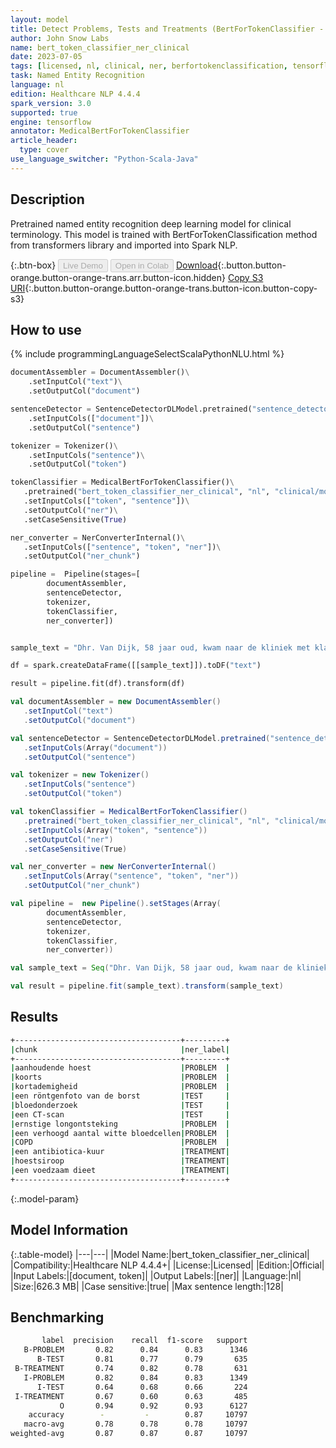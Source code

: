 ```yaml
---
layout: model
title: Detect Problems, Tests and Treatments (BertForTokenClassifier - Dutch)
author: John Snow Labs
name: bert_token_classifier_ner_clinical
date: 2023-07-05
tags: [licensed, nl, clinical, ner, berfortokenclassification, tensorflow]
task: Named Entity Recognition
language: nl
edition: Healthcare NLP 4.4.4
spark_version: 3.0
supported: true
engine: tensorflow
annotator: MedicalBertForTokenClassifier
article_header:
  type: cover
use_language_switcher: "Python-Scala-Java"
---
```


## Description

Pretrained named entity recognition deep learning model for clinical terminology. This model is trained with BertForTokenClassification method from transformers library and imported into Spark NLP.

{:.btn-box}
<button class="button button-orange" disabled>Live Demo</button>
<button class="button button-orange" disabled>Open in Colab</button>
[Download](https://s3.amazonaws.com/auxdata.johnsnowlabs.com/clinical/models/bert_token_classifier_ner_clinical_nl_4.4.4_3.0_1688590745618.zip){:.button.button-orange.button-orange-trans.arr.button-icon.hidden}
[Copy S3 URI](s3://auxdata.johnsnowlabs.com/clinical/models/bert_token_classifier_ner_clinical_nl_4.4.4_3.0_1688590745618.zip){:.button.button-orange.button-orange-trans.button-icon.button-copy-s3}

## How to use



<div class="tabs-box" markdown="1">
{% include programmingLanguageSelectScalaPythonNLU.html %}
	
```python
documentAssembler = DocumentAssembler()\
    .setInputCol("text")\
    .setOutputCol("document")

sentenceDetector = SentenceDetectorDLModel.pretrained("sentence_detector_dl", "xx")\
    .setInputCols(["document"])\
    .setOutputCol("sentence")

tokenizer = Tokenizer()\
    .setInputCols("sentence")\
    .setOutputCol("token")

tokenClassifier = MedicalBertForTokenClassifier()\
   .pretrained("bert_token_classifier_ner_clinical", "nl", "clinical/models")\
   .setInputCols(["token", "sentence"])\
   .setOutputCol("ner")\
   .setCaseSensitive(True)

ner_converter = NerConverterInternal()\
   .setInputCols(["sentence", "token", "ner"])\
   .setOutputCol("ner_chunk")

pipeline =  Pipeline(stages=[
		documentAssembler,
		sentenceDetector,
		tokenizer,
		tokenClassifier,
		ner_converter])


sample_text = "Dhr. Van Dijk, 58 jaar oud, kwam naar de kliniek met klachten van aanhoudende hoest, koorts en kortademigheid. We hebben besloten om een röntgenfoto van de borst, bloedonderzoek en een CT-scan te laten uitvoeren. De resultaten wezen op een ernstige longontsteking, een verhoogd aantal witte bloedcellen en mogelijk COPD. Hem is een antibiotica-kuur en een hoestsiroop voorgeschreven. Daarnaast adviseren we hem een voedzaam dieet te volgen."

df = spark.createDataFrame([[sample_text]]).toDF("text")

result = pipeline.fit(df).transform(df)
```
```scala
val documentAssembler = new DocumentAssembler()
   .setInputCol("text")
   .setOutputCol("document")

val sentenceDetector = SentenceDetectorDLModel.pretrained("sentence_detector_dl", "xx")
   .setInputCols(Array("document"))
   .setOutputCol("sentence")

val tokenizer = new Tokenizer()
   .setInputCols("sentence")
   .setOutputCol("token")

val tokenClassifier = MedicalBertForTokenClassifier()
   .pretrained("bert_token_classifier_ner_clinical", "nl", "clinical/models")
   .setInputCols(Array("token", "sentence"))
   .setOutputCol("ner")
   .setCaseSensitive(True)

val ner_converter = new NerConverterInternal()
   .setInputCols(Array("sentence", "token", "ner"))
   .setOutputCol("ner_chunk")

val pipeline =  new Pipeline().setStages(Array(
		documentAssembler,
		sentenceDetector,
		tokenizer,
		tokenClassifier,
		ner_converter))

val sample_text = Seq("Dhr. Van Dijk, 58 jaar oud, kwam naar de kliniek met klachten van aanhoudende hoest, koorts en kortademigheid. We hebben besloten om een röntgenfoto van de borst, bloedonderzoek en een CT-scan te laten uitvoeren. De resultaten wezen op een ernstige longontsteking, een verhoogd aantal witte bloedcellen en mogelijk COPD. Hem is een antibiotica-kuur en een hoestsiroop voorgeschreven. Daarnaast adviseren we hem een voedzaam dieet te volgen.").toDS.toDF("text")

val result = pipeline.fit(sample_text).transform(sample_text)
```
</div>

## Results

```bash
+-------------------------------------+---------+
|chunk                                |ner_label|
+-------------------------------------+---------+
|aanhoudende hoest                    |PROBLEM  |
|koorts                               |PROBLEM  |
|kortademigheid                       |PROBLEM  |
|een röntgenfoto van de borst         |TEST     |
|bloedonderzoek                       |TEST     |
|een CT-scan                          |TEST     |
|ernstige longontsteking              |PROBLEM  |
|een verhoogd aantal witte bloedcellen|PROBLEM  |
|COPD                                 |PROBLEM  |
|een antibiotica-kuur                 |TREATMENT|
|hoestsiroop                          |TREATMENT|
|een voedzaam dieet                   |TREATMENT|
+-------------------------------------+---------+
```

{:.model-param}
## Model Information

{:.table-model}
|---|---|
|Model Name:|bert_token_classifier_ner_clinical|
|Compatibility:|Healthcare NLP 4.4.4+|
|License:|Licensed|
|Edition:|Official|
|Input Labels:|[document, token]|
|Output Labels:|[ner]|
|Language:|nl|
|Size:|626.3 MB|
|Case sensitive:|true|
|Max sentence length:|128|

## Benchmarking

```bash
       label  precision    recall  f1-score   support
   B-PROBLEM       0.82      0.84      0.83      1346
      B-TEST       0.81      0.77      0.79       635
 B-TREATMENT       0.74      0.82      0.78       631
   I-PROBLEM       0.82      0.84      0.83      1349
      I-TEST       0.64      0.68      0.66       224
 I-TREATMENT       0.67      0.60      0.63       485
           O       0.94      0.92      0.93      6127
    accuracy        -         -        0.87     10797
   macro-avg       0.78      0.78      0.78     10797
weighted-avg       0.87      0.87      0.87     10797
```
